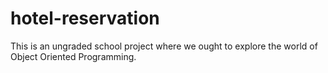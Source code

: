 # hotel-reservation
This is an ungraded school project where we ought to explore the world of Object Oriented Programming.
